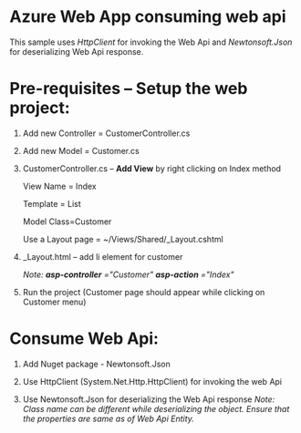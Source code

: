 # Azure Web App consuming web api
This sample uses *HttpClient* for invoking the Web Api and *Newtonsoft.Json* for deserializing Web Api response.


# Pre-requisites – Setup the web project:

1. Add new Controller = CustomerController.cs

2. Add new Model = Customer.cs

3. CustomerController.cs – **Add View** by right clicking on Index method

	View Name = Index

	Template = List

	Model Class=Customer

	Use a Layout page = ~/Views/Shared/\_Layout.cshtml

4. \_Layout.html – add li element for customer

	_Note: **asp-controller** =&quot;Customer&quot; **asp-action** =&quot;Index&quot;_

5. Run the project (Customer page should appear while clicking on Customer menu)

# Consume Web Api:

1. Add Nuget package - Newtonsoft.Json

2. Use HttpClient (System.Net.Http.HttpClient) for invoking the web Api

3. Use Newtonsoft.Json for deserializing the Web Api response
	_Note: Class name can be different while deserializing the object. Ensure that the properties are same as of Web Api Entity._

